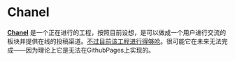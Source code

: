 # Chanel

**<u>Chanel</u>** 是一个正在进行的工程，按照目前设想，是可以做成一个用户进行交流的板块并提供在线的投稿渠道。<u>不过目前该工程进行得够呛</u>。很可能它在未来无法完成——因为理论上它是无法在GithubPages上实现的。

